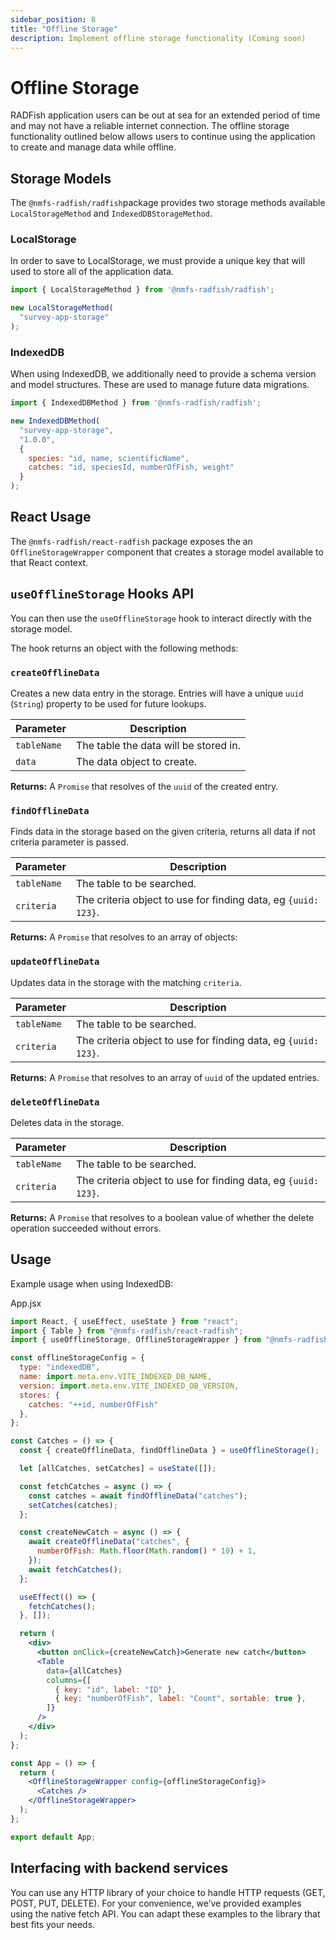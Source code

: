 ```yaml
---
sidebar_position: 8
title: "Offline Storage"
description: Implement offline storage functionality (Coming soon)
---
```


# Offline Storage

RADFish application users can be out at sea for an extended period of time and may not have a reliable internet connection. The offline storage functionality outlined below allows users to continue using the application to create and manage data while offline.

## Storage Models

The `@nmfs-radfish/radfish`package provides two storage methods available `LocalStorageMethod` and `IndexedDBStorageMethod`.

### LocalStorage

In order to save to LocalStorage, we must provide a unique key that will used to store all of the application data.

```js
import { LocalStorageMethod } from '@nmfs-radfish/radfish';

new LocalStorageMethod(
  "survey-app-storage"
);
```

### IndexedDB

When using IndexedDB, we additionally need to provide a schema version and model structures. These are used to manage future data migrations.

```js
import { IndexedDBMethod } from '@nmfs-radfish/radfish';

new IndexedDBMethod(
  "survey-app-storage",
  "1.0.0",
  {
    species: "id, name, scientificName",
    catches: "id, speciesId, numberOfFish, weight"
  }
);
```

## React Usage

The `@nmfs-radfish/react-radfish` package exposes the an `OfflineStorageWrapper` component that creates a storage model available to that React context.

## **`useOfflineStorage` Hooks API**

You can then use the `useOfflineStorage` hook to interact directly with the storage model.

The hook returns an object with the following methods:

### `createOfflineData`

Creates a new data entry in the storage. Entries will have a unique `uuid` (`String`) property to be used for future lookups.

| Parameter   | Description                           |
| ----------- | ------------------------------------- |
| `tableName` | The table the data will be stored in. |
| `data`      | The data object to create.            |

**Returns:** A `Promise` that resolves of the `uuid` of the created entry.

### `findOfflineData`

Finds data in the storage based on the given criteria, returns all data if not criteria parameter is passed.

| Parameter   | Description                                                    |
| ----------- | -------------------------------------------------------------- |
| `tableName` | The table to be searched.                                      |
| `criteria`  | The criteria object to use for finding data, eg `{uuid: 123}`. |

**Returns:** A `Promise` that resolves to an array of objects:

### `updateOfflineData`

Updates data in the storage with the matching `criteria`.

| Parameter   | Description                                                    |
| ----------- | -------------------------------------------------------------- |
| `tableName` | The table to be searched.                                      |
| `criteria`  | The criteria object to use for finding data, eg `{uuid: 123}`. |

**Returns:** A `Promise` that resolves to an array of `uuid` of the updated entries.

### `deleteOfflineData`

 Deletes data in the storage.

| Parameter   | Description                                                    |
| ----------- | -------------------------------------------------------------- |
| `tableName` | The table to be searched.                                      |
| `criteria`  | The criteria object to use for finding data, eg `{uuid: 123}`. |

**Returns:** A `Promise` that resolves to a boolean value of whether the delete operation succeeded without errors.

## **Usage**

Example usage when using IndexedDB:

App.jsx
```jsx
import React, { useEffect, useState } from "react";
import { Table } from "@nmfs-radfish/react-radfish";
import { useOfflineStorage, OfflineStorageWrapper } from "@nmfs-radfish/react-radfish";

const offlineStorageConfig = {
  type: "indexedDB",
  name: import.meta.env.VITE_INDEXED_DB_NAME,
  version: import.meta.env.VITE_INDEXED_DB_VERSION,
  stores: {
    catches: "++id, numberOfFish"
  },
};

const Catches = () => {
  const { createOfflineData, findOfflineData } = useOfflineStorage();

  let [allCatches, setCatches] = useState([]);

  const fetchCatches = async () => {
    const catches = await findOfflineData("catches");
    setCatches(catches);
  };

  const createNewCatch = async () => {
    await createOfflineData("catches", {
      numberOfFish: Math.floor(Math.random() * 10) + 1,
    });
    await fetchCatches();
  };

  useEffect(() => {
    fetchCatches();
  }, []);

  return (
    <div>
      <button onClick={createNewCatch}>Generate new catch</button>
      <Table 
        data={allCatches} 
        columns={[
          { key: "id", label: "ID" },
          { key: "numberOfFish", label: "Count", sortable: true },
        ]} 
      />
    </div>
  );
};

const App = () => {
  return (
    <OfflineStorageWrapper config={offlineStorageConfig}>
      <Catches />
    </OfflineStorageWrapper>
  );
};

export default App;
```

## Interfacing with backend services

You can use any HTTP library of your choice to handle HTTP requests (GET, POST, PUT, DELETE). For your convenience, we’ve provided examples using the native fetch API. You can adapt these examples to the library that best fits your needs.
